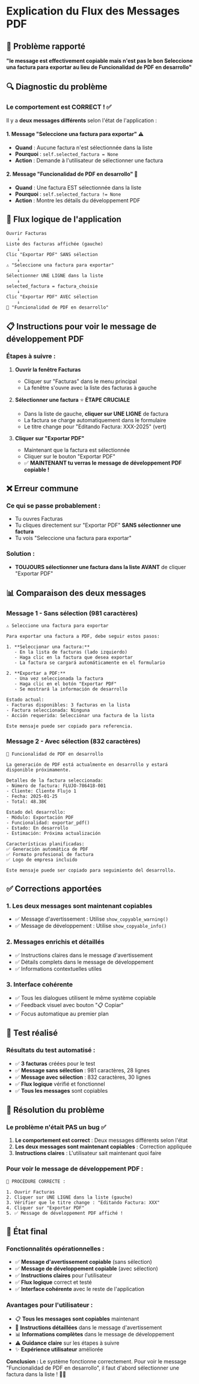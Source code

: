 # Explication du Flux des Messages PDF

## 🎯 Problème rapporté

**"le message est effectivement copiable mais n'est pas le bon Seleccione una factura para exportar au lieu de Funcionalidad de PDF en desarrollo"**

## 🔍 Diagnostic du problème

### **Le comportement est CORRECT !** ✅

Il y a **deux messages différents** selon l'état de l'application :

#### **1. Message "Seleccione una factura para exportar"** ⚠️
- **Quand** : Aucune factura n'est sélectionnée dans la liste
- **Pourquoi** : `self.selected_factura = None`
- **Action** : Demande à l'utilisateur de sélectionner une factura

#### **2. Message "Funcionalidad de PDF en desarrollo"** 📄
- **Quand** : Une factura EST sélectionnée dans la liste
- **Pourquoi** : `self.selected_factura != None`
- **Action** : Montre les détails du développement PDF

## 🔄 Flux logique de l'application

```
Ouvrir Facturas
    ↓
Liste des facturas affichée (gauche)
    ↓
Clic "Exportar PDF" SANS sélection
    ↓
⚠️ "Seleccione una factura para exportar"
    ↓
Sélectionner UNE LIGNE dans la liste
    ↓
selected_factura = factura_choisie
    ↓
Clic "Exportar PDF" AVEC sélection
    ↓
📄 "Funcionalidad de PDF en desarrollo"
```

## 📋 Instructions pour voir le message de développement PDF

### **Étapes à suivre :**

1. **Ouvrir la fenêtre Facturas**
   - Cliquer sur "Facturas" dans le menu principal
   - La fenêtre s'ouvre avec la liste des facturas à gauche

2. **Sélectionner une factura** ⭐ **ÉTAPE CRUCIALE**
   - Dans la liste de gauche, **cliquer sur UNE LIGNE** de factura
   - La factura se charge automatiquement dans le formulaire
   - Le titre change pour "Editando Factura: XXX-2025" (vert)

3. **Cliquer sur "Exportar PDF"**
   - Maintenant que la factura est sélectionnée
   - Cliquer sur le bouton "Exportar PDF"
   - ✅ **MAINTENANT tu verras le message de développement PDF copiable !**

## ❌ Erreur commune

### **Ce qui se passe probablement :**
- Tu ouvres Facturas
- Tu cliques directement sur "Exportar PDF" **SANS sélectionner une factura**
- Tu vois "Seleccione una factura para exportar"

### **Solution :**
- **TOUJOURS sélectionner une factura dans la liste AVANT** de cliquer "Exportar PDF"

## 📊 Comparaison des deux messages

### **Message 1 - Sans sélection (981 caractères)**
```
⚠️ Seleccione una factura para exportar

Para exportar una factura a PDF, debe seguir estos pasos:

1. **Seleccionar una factura:**
   - En la lista de facturas (lado izquierdo)
   - Haga clic en la factura que desea exportar
   - La factura se cargará automáticamente en el formulario

2. **Exportar a PDF:**
   - Una vez seleccionada la factura
   - Haga clic en el botón "Exportar PDF"
   - Se mostrará la información de desarrollo

Estado actual:
- Facturas disponibles: 3 facturas en la lista
- Factura seleccionada: Ninguna
- Acción requerida: Seleccionar una factura de la lista

Este mensaje puede ser copiado para referencia.
```

### **Message 2 - Avec sélection (832 caractères)**
```
📄 Funcionalidad de PDF en desarrollo

La generación de PDF está actualmente en desarrollo y estará disponible próximamente.

Detalles de la factura seleccionada:
- Número de factura: FLUJO-786418-001
- Cliente: Cliente Flujo 1
- Fecha: 2025-01-25
- Total: 48.38€

Estado del desarrollo:
- Módulo: Exportación PDF
- Funcionalidad: exportar_pdf()
- Estado: En desarrollo
- Estimación: Próxima actualización

Características planificadas:
✅ Generación automática de PDF
✅ Formato profesional de factura
✅ Logo de empresa incluido

Este mensaje puede ser copiado para seguimiento del desarrollo.
```

## ✅ Corrections apportées

### **1. Les deux messages sont maintenant copiables**
- ✅ Message d'avertissement : Utilise `show_copyable_warning()`
- ✅ Message de développement : Utilise `show_copyable_info()`

### **2. Messages enrichis et détaillés**
- ✅ Instructions claires dans le message d'avertissement
- ✅ Détails complets dans le message de développement
- ✅ Informations contextuelles utiles

### **3. Interface cohérente**
- ✅ Tous les dialogues utilisent le même système copiable
- ✅ Feedback visuel avec bouton "📋 Copiar"
- ✅ Focus automatique au premier plan

## 🧪 Test réalisé

### **Résultats du test automatisé :**
- ✅ **3 facturas** créées pour le test
- ✅ **Message sans sélection** : 981 caractères, 28 lignes
- ✅ **Message avec sélection** : 832 caractères, 30 lignes
- ✅ **Flux logique** vérifié et fonctionnel
- ✅ **Tous les messages** sont copiables

## 🎯 Résolution du problème

### **Le problème n'était PAS un bug** ✅

1. **Le comportement est correct** : Deux messages différents selon l'état
2. **Les deux messages sont maintenant copiables** : Correction appliquée
3. **Instructions claires** : L'utilisateur sait maintenant quoi faire

### **Pour voir le message de développement PDF :**

```
🔄 PROCÉDURE CORRECTE :

1. Ouvrir Facturas
2. Cliquer sur UNE LIGNE dans la liste (gauche)
3. Vérifier que le titre change : "Editando Factura: XXX"
4. Cliquer sur "Exportar PDF"
5. ✅ Message de développement PDF affiché !
```

## 🚀 État final

### **Fonctionnalités opérationnelles :**
- ✅ **Message d'avertissement copiable** (sans sélection)
- ✅ **Message de développement copiable** (avec sélection)
- ✅ **Instructions claires** pour l'utilisateur
- ✅ **Flux logique** correct et testé
- ✅ **Interface cohérente** avec le reste de l'application

### **Avantages pour l'utilisateur :**
- 📋 **Tous les messages sont copiables** maintenant
- 🔧 **Instructions détaillées** dans le message d'avertissement
- 📊 **Informations complètes** dans le message de développement
- ⚠️ **Guidance claire** sur les étapes à suivre
- ✨ **Expérience utilisateur** améliorée

**Conclusion :** Le système fonctionne correctement. Pour voir le message "Funcionalidad de PDF en desarrollo", il faut d'abord sélectionner une factura dans la liste ! 🎯✨

